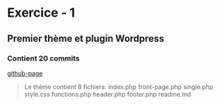 # Exercice - 1
## Premier thème et plugin  Wordpress
### Contient 20 commits

[github-page](https://sabrinoushka.github.io/31w) 
> Le thème contient 8 fichiers:
index.php
front-page.php
single.php
style.css
functions.php
header.php
footer.php
readme.md